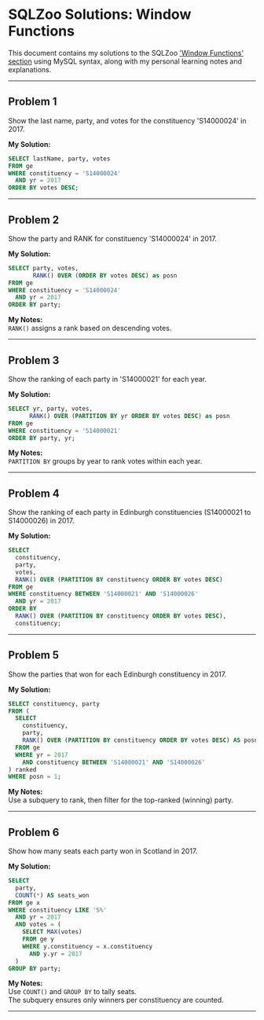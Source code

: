 # SQLZoo Solutions: Window Functions

This document contains my solutions to the SQLZoo ['Window Functions' section](https://sqlzoo.net/wiki/Window_functions) using MySQL syntax, along with my personal learning notes and explanations.

---

## Problem 1
Show the last name, party, and votes for the constituency 'S14000024' in 2017.

**My Solution:**

```sql
SELECT lastName, party, votes
FROM ge
WHERE constituency = 'S14000024'
  AND yr = 2017
ORDER BY votes DESC;
```

---

## Problem 2
Show the party and RANK for constituency 'S14000024' in 2017.

**My Solution:**

```sql
SELECT party, votes,
       RANK() OVER (ORDER BY votes DESC) as posn
FROM ge
WHERE constituency = 'S14000024' 
  AND yr = 2017
ORDER BY party;
```

**My Notes:**  
`RANK()` assigns a rank based on descending votes.

---

## Problem 3
Show the ranking of each party in 'S14000021' for each year.

**My Solution:**

```sql
SELECT yr, party, votes,
      RANK() OVER (PARTITION BY yr ORDER BY votes DESC) as posn
FROM ge
WHERE constituency = 'S14000021'
ORDER BY party, yr;
```

**My Notes:**  
`PARTITION BY` groups by year to rank votes within each year.

---

## Problem 4
Show the ranking of each party in Edinburgh constituencies (S14000021 to S14000026) in 2017.

**My Solution:**

```sql
SELECT 
  constituency, 
  party, 
  votes,
  RANK() OVER (PARTITION BY constituency ORDER BY votes DESC)
FROM ge
WHERE constituency BETWEEN 'S14000021' AND 'S14000026'
  AND yr = 2017
ORDER BY 
  RANK() OVER (PARTITION BY constituency ORDER BY votes DESC), 
  constituency;
```

---

## Problem 5
Show the parties that won for each Edinburgh constituency in 2017.

**My Solution:**

```sql
SELECT constituency, party
FROM (
  SELECT 
    constituency, 
    party, 
    RANK() OVER (PARTITION BY constituency ORDER BY votes DESC) AS posn
  FROM ge
  WHERE yr = 2017
    AND constituency BETWEEN 'S14000021' AND 'S14000026'
) ranked
WHERE posn = 1;
```

**My Notes:**  
Use a subquery to rank, then filter for the top-ranked (winning) party.

---

## Problem 6
Show how many seats each party won in Scotland in 2017.

**My Solution:**

```sql
SELECT 
  party, 
  COUNT(*) AS seats_won
FROM ge x
WHERE constituency LIKE 'S%'
  AND yr = 2017
  AND votes = (
    SELECT MAX(votes) 
    FROM ge y 
    WHERE y.constituency = x.constituency 
      AND y.yr = 2017
  )
GROUP BY party;
```

**My Notes:**  
Use `COUNT()` and `GROUP BY` to tally seats.  
The subquery ensures only winners per constituency are counted.

---


